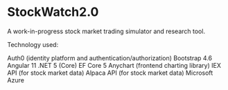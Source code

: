 # StockWatch2.0
A work-in-progress stock market trading simulator and research tool.

Technology used:

  Auth0 (identity platform and authentication/authorization) 
  Bootstrap 4.6
  Angular 11
  .NET 5 (Core)
  EF Core 5
  Anychart (frontend charting library)
  IEX API (for stock market data)
  Alpaca API (for stock market data)
  Microsoft Azure
